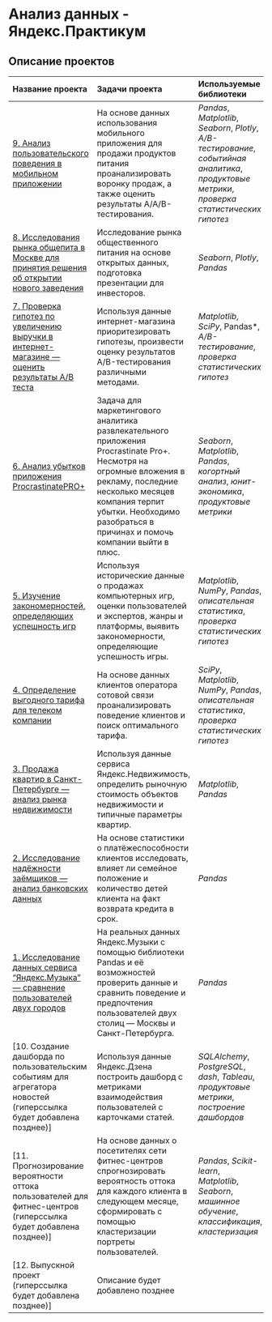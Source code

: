 # Анализ данных - Яндекс.Практикум

## Описание проектов

| Название проекта | Задачи проекта | Используемые библиотеки | 
| :---------------------- | :---------------------- | :---------------------- |
| [9. Анализ пользовательского поведения в мобильном приложении](https://github.com/DrZohr/yandex_praktikum/tree/main/10.%20Автоматизация)| На основе данных использования мобильного приложения для продажи продуктов питания проанализировать воронку продаж, а также оценить результаты A/A/B-тестирования. | *Pandas*, *Matplotlib*, *Seaborn*, *Plotly*, *A/B-тестирование*, *событийная аналитика*, *продуктовые метрики*, *проверка статистических гипотез* |
| [8. Исследования рынка общепита в Москве для принятия решения об открытии нового заведения](https://github.com/DrZohr/yandex_praktikum/tree/main/9.%20Сборный%20проект%202.%20Анализ%20пользовательского%20поведения%20в%20мобильном%20приложении)| Исследование рынка общественного питания на основе открытых данных, подготовка презентации для инвесторов. | *Seaborn*, *Plotly*, *Pandas* |
| [7. Проверка гипотез по увеличению выручки в интернет-магазине — оценить результаты A/B теста](https://github.com/DrZohr/yandex_praktikum/tree/main/8.%20Как%20рассказать%20историю%20с%20помощью%20данных)| Используя данные интернет-магазина приоритезировать гипотезы, произвести оценку результатов A/B-тестирования различными методами. | *Matplotlib*, *SciPy*, Pandas*, *A/B-тестирование*, *проверка статистических гипотез* |
| [6. Анализ убытков приложения ProcrastinatePRO+](https://github.com/DrZohr/yandex_praktikum/tree/main/7.%20Принятие%20решений%20в%20бизнесе)| Задача для маркетингового аналитика развлекательного приложения Procrastinate Pro+. Несмотря на огромные вложения в рекламу, последние несколько месяцев компания терпит убытки. Необходимо разобраться в причинах и помочь компании выйти в плюс. | *Seaborn*, *Matplotlib*, *Pandas*, *когортный анализ*, *юнит-экономика*, *продуктовые метрики* |
| [5. Изучение закономерностей, определяющих успешность игр](https://github.com/DrZohr/yandex_praktikum/tree/main/5.%20Сбор%20и%20хранение%20данных)| Используя исторические данные о продажах компьютерных игр, оценки пользователей и экспертов, жанры и платформы, выявить закономерности, определяющие успешность игры.  | *Matplotlib*, *NumPy*, *Pandas*, *описательная статистика*, *проверка статистических гипотез* |
| [4. Определение выгодного тарифа для телеком компании](https://github.com/DrZohr/yandex_praktikum/tree/main/4.%20Сборный%20проект%201.%20Изучение%20закономерностей%2C%20определяющих%20успешность%20игр)| На основе данных клиентов оператора сотовой связи проанализировать поведение клиентов и поиск оптимального тарифа. | *SciPy*, *Matplotlib*, *NumPy*, *Pandas*, *описательная статистика*, *проверка статистических гипотез* |
| [3. Продажа квартир в Санкт-Петербурге — анализ рынка недвижимости](https://github.com/DrZohr/yandex_praktikum/tree/main/3.%20Статистический%20анализ%20данных)| Используя данные сервиса Яндекс.Недвижимость, определить рыночную стоимость объектов недвижимости и типичные параметры квартир. | *Matplotlib*, *Pandas*|
| [2. Исследование надёжности заёмщиков — анализ банковских данных](https://github.com/DrZohr/yandex_praktikum/tree/main/2.%20Исследовательский%20анализ%20данных)| На основе статистики о платёжеспособности клиентов исследовать, влияет ли семейное положение и количество детей клиента на факт возврата кредита в срок. | *Pandas*|
| [1. Исследование данных сервиса “Яндекс.Музыка” — сравнение пользователей двух городов](https://github.com/DrZohr/yandex_praktikum/tree/main/1.%20Предобработка%20данных) | На реальных данных Яндекс.Музыки c помощью библиотеки Pandas и её возможностей проверить данные и сравнить поведение и предпочтения пользователей двух столиц — Москвы и Санкт-Петербурга. | *Pandas* |
| [10. Создание дашборда по пользовательским событиям для агрегатора новостей (гиперссылка будет добавлена позднее)]| Используя данные Яндекс.Дзена построить дашборд с метриками взаимодействия пользователей с карточками статей. | *SQLAlchemy*, *PostgreSQL*, *dash*, *Tableau*, *продуктовые метрики*, *построение дашбордов* |
| [11. Прогнозирование вероятности оттока пользователей для фитнес-центров (гиперссылка будет добавлена позднее)]| На основе данных о посетителях сети фитнес-центров спрогнозировать вероятность оттока для каждого клиента в следующем месяце, сформировать с помощью кластеризации портреты пользователей. | *Pandas*, *Scikit-learn*, *Matplotlib*, *Seaborn*, *машинное обучение*, *классификация*, *кластеризация* |
| [12. Выпуcкной проект (гиперссылка будет добавлена позднее)]| Описание будет добавлено позднее | |

